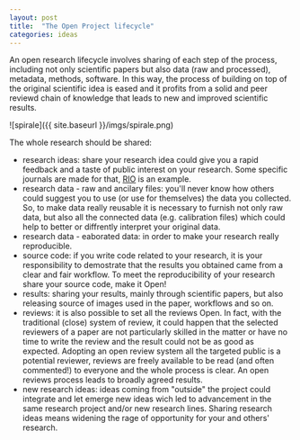 ```yaml
---
layout: post
title:  "The Open Project lifecycle"
categories: ideas
---
```

An open research lifecycle involves sharing of each step of the process, including not only scientific papers but also data (raw and processed), metadata, methods, software. In this way, the process of building on top of the original scientific idea is eased and it profits from a solid and peer reviewd chain of knowledge that leads to new and improved scientific results.

![spirale]({{ site.baseurl }}/imgs/spirale.png)

The whole research should be shared: 
* research ideas: share your research idea could give you a rapid feedback and a taste of public interest on your research. Some specific journals are made for that, [RIO][rio] is an example.
* research data - raw and ancilary files: you'll never know how others could suggest you to use (or use for themselves) the data you collected. So, to make data really reusable it is necessary to furnish not only raw data, but also all the connected data (e.g. calibration files) which could help to better or diffrently interpret your original data.
* research data - eaborated data: in order to make your research really reproducible.
* source code: if you write code related to your research, it is your responsibility to demostrate that the results you obtained came from a clear and fair workflow. To meet the reproducibility of your research share your source code, make it Open!
* results: sharing your results, mainly through scientific papers, but also releasing source of images used in the paper, workflows and so on.
* reviews: it is also possible to set all the reviews Open. In fact, with the traditional (close) system of review, it could happen that the selected reviewers of a paper are not particularly skilled in the matter or have no time to write the review and the result could not be as good as expected. Adopting an open review system all the targeted public is a potential reviewer, reviews are freely available to be read (and often commented!) to everyone and the whole process is clear. An open reviews process leads to broadly agreed results.
* new research ideas: ideas coming from "outside" the project could integrate and let emerge new ideas wich led to advancement in the same research project and/or new research lines. Sharing research ideas means widening the rage of opportunity for your and others' research.


[rio]: http://riojournal.com/

